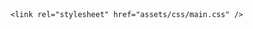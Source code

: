 ﻿<!DOCTYPE HTML>
<!--
    Editorial by HTML5 UP
    html5up.net | @ajlkn
    Free for personal and commercial use under the CCA 3.0 license (html5up.net/license)
-->
<html lang="en">
<head>
    <title>Justin McConchie Work Examples</title>
    <meta charset="utf-8" />
    <meta name="viewport" content="width=device-width, initial-scale=1, user-scalable=no" />

    <link rel="stylesheet" href="assets/css/main.css" />
</head>
<body class="is-preload">
    <style>
        img {
            margin: 100px auto 20px auto;
            display: block;
            max-width: 100%;
            width: 900px;
            border: 10px solid gray;
        }

        .imgDesc {
            text-align: center;
            font-weight: bold;
            margin: 0 auto;
            display: block;
            max-width: 100%;
            width: 900px;
            
        }


    </style>
    <!-- Wrapper -->
    <div id="wrapper">

        <!-- Main -->
        <div id="main" style="margin-bottom:100px;">
            <div class="inner">

                <!-- Header -->
                <header id="header">
                    <strong style="text-align:right !important;">Justin McConchie | Work Examples</strong>
                </header>
                <!-- Banner -->

                <h2>Example 1 - Dynamic Groups</h2>
                <p>
                    The website I work on is used by thousands of music studio owners to manage their businesses - listing class schedules, accepting payments, managing clients, etc. There was a common frustration with needing to contact certain groups of customers more quickly and effortlessly. It was easy enough to contact a specific class or individual families, but what if you wanted to contact all the students of a teacher who was out sick? Or remind everyone who was enrolled in classes last semester to sign up for the next semester?
                </p>
                <p>
                    My solution was to allow users to create dynamic groups of customers that would automatically update based on a number of different criteria. I met with several users to pitch the idea and gather feedback, created a wireframe of the page, worked with our back-end developer to design the stored procedure, and created the entire front-end.
                </p>




                <img src="images/customgroup_1.png" alt="Dynamic Group Filters" />
                <p class="imgDesc">The page contains a list of available filters for generating a dynamic group, and the display of selected filters.</p>

                <img src="images/customgroup_2.png" alt="Dynamic Group Filters" />
                <p class="imgDesc">Clicking on an "available" filter opens a modal with more information.</p>

                <img src="images/customgroup_3.png" alt="Dynamic Group Filters" />
                <p class="imgDesc">Each filter is designed to give the user ultimate control over exactly which clients are included in their group.</p>

                <img src="images/customgroup_4.png" alt="Dynamic Group Filters" />
                <p class="imgDesc">As filters are added or removed, the display updates in real time to show the current selected parameters.</p>

                <img src="images/customgroup_5.png" alt="Dynamic Group Filters" />
                <p class="imgDesc">Once the filters are set, users can view the resulting groups and perform a variety of tasks using tabs at the top of the page.</p>

                <hr />

                <h2>Example 2 - Account Checklist</h2>
                <p>
                    After our website had quite a few changes, there was a recurring issue of users not knowing how to set up their accounts to take advantage of the many new features. One part of the solution was to make an Account Checklist.

                    This is another project where I completed all aspects, from concept to design to execution, almost entirely on my own.
                </p>


                <img src="images/accountchecklist_1.png" alt="Dynamic Group Filters" />
                <p class="imgDesc">
                    Many aspects of setting up an account are optional features, so the top of the page separates this out to show progress toward steps that are required, recommended, and optional. Many of these steps are only available by signing up for a "Pro" version of the site, so they are shown as locked with a link to sign up.
                </p>

                <img src="images/accountchecklist_2.png" alt="Dynamic Group Filters" />
                <p class="imgDesc">
                    Underneath is each step in the account setup process, with an icon to indicate whether it has been completed or not, or if it is a Pro-only feature. Missing required items are indicated with a red warning icon, while optional items are indicated with a yellow warning icon.
                </p>

                <img src="images/accountchecklist_3.png" alt="Dynamic Group Filters" />
                <p class="imgDesc">
                    As steps are completed, the corresponding sections automatically collapse, highlighting any remaining items.
                </p>
                <hr />

                <h2>Example 3 - More Useful Tables</h2>
                <p>
                    One of my major responsibilities over the past year has been moving all of the company's internal tools from an ASPX site to an MVC site. This involves discussing the functionality and usability of the existing tool with the appropriate employees, and then recreating it as a new and improved version.

                    One example of this is a page that manages Corporations and the multiple Schools within each Corporation. Previously, these were listed on two separate pages, but they have been combined into one for ultimate ease-of-use.
                </p>

                <img src="images/schools_1.png" alt="Dynamic Group Filters" />
                <p class="imgDesc">
                    The list of Corporations includes the most important information at a glance, including the Active status in a color-coded badge.
                </p>

                <img src="images/schools_2.png" alt="Dynamic Group Filters" />
                <p class="imgDesc">
                    Clicking on the Schools button opens a sidebar with a list of the Schools for a given Corporation.
                </p>
            </div>

        </div>
        
    </div>

    <!-- Scripts -->
    <script src="assets/js/jquery.min.js"></script>
    <script src="assets/js/browser.min.js"></script>
    <script src="assets/js/breakpoints.min.js"></script>
    <script src="assets/js/util.js"></script>
    <script src="assets/js/main.js"></script>


</body>
</html>
